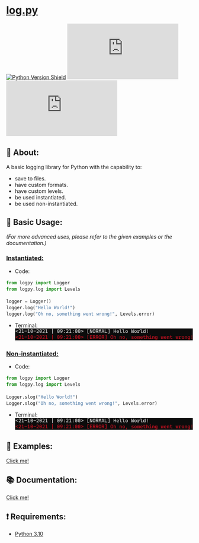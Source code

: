 # <b><u>log.py</u></b>
[![Python Version Shield](https://img.shields.io/badge/Python%20Version-3.10-white?color=white&label=Python%20Version&logo=python&logoColor=white&style=for-the-badge)](https://www.python.org/downloads/release/python-3100/)
[![PyPi Downloads Shield](https://img.shields.io/pypi/dm/log.py?color=blue&label=PyPi%20Downloads&logo=pypi&logoColor=blue&style=for-the-badge)](https://pypi.org/project/log.py/)
[![License Shield](https://img.shields.io/github/license/sebastiaanbij/log.py?style=for-the-badge)](https://github.com/SebastiaanBij/log.py/blob/main/LICENSE)

## <b>📖 About:</b>
A basic logging library for Python with the capability to:
- save to files.
- have custom formats.
- have custom levels.
- be used instantiated.
- be used non-instantiated.

## <b>📝 Basic Usage:</b>
<i>(For more advanced uses, please refer to the given examples or the documentation.)</i>
### <u>Instantiated:</u>
- Code:
```python
from logpy import Logger
from logpy.log import Levels

logger = Logger()
logger.log("Hello World!")
logger.log("Oh no, something went wrong!", Levels.error)
```

- Terminal:\
![img.png](images/terminal_result.png)

### <u>Non-instantiated:</u>
- Code:
```python
from logpy import Logger
from logpy.log import Levels

Logger.slog("Hello World!")
Logger.slog("Oh no, something went wrong!", Levels.error)
```

- Terminal:\
![img.png](images/terminal_result.png)

## <b>🔧 Examples:</b>
[Click me!](https://github.com/SebastiaanBij/log.py/tree/main/examples)

## <b>📚 Documentation:</b>
[Click me!](https://sebastiaanbij.github.io/log.py/)

## <b>❗ Requirements:</b>
- [Python 3.10](https://www.python.org/downloads/release/python-3100/)
